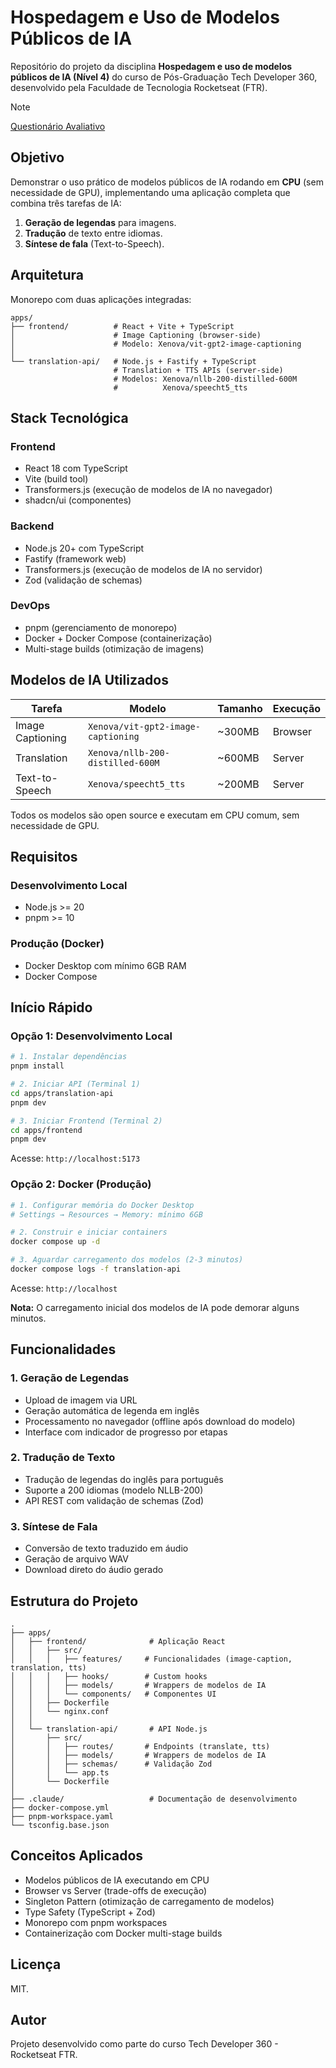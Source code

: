 # Hospedagem e Uso de Modelos Públicos de IA

Repositório do projeto da disciplina **Hospedagem e uso de modelos públicos de IA (Nível 4)** do curso de Pós-Graduação Tech Developer 360, desenvolvido pela Faculdade de Tecnologia Rocketseat (FTR).

> [!NOTE]
> 
> [Questionário Avaliativo](./.github/docs/content/assessments/q.md)

## Objetivo

Demonstrar o uso prático de modelos públicos de IA rodando em **CPU** (sem necessidade de GPU), implementando uma aplicação completa que combina três tarefas de IA:

1. **Geração de legendas** para imagens.
2. **Tradução** de texto entre idiomas.
3. **Síntese de fala** (Text-to-Speech).

## Arquitetura

Monorepo com duas aplicações integradas:

```text
apps/
├── frontend/          # React + Vite + TypeScript
│                      # Image Captioning (browser-side)
│                      # Modelo: Xenova/vit-gpt2-image-captioning
│
└── translation-api/   # Node.js + Fastify + TypeScript
                       # Translation + TTS APIs (server-side)
                       # Modelos: Xenova/nllb-200-distilled-600M
                       #          Xenova/speecht5_tts
```

## Stack Tecnológica

### Frontend

- React 18 com TypeScript
- Vite (build tool)
- Transformers.js (execução de modelos de IA no navegador)
- shadcn/ui (componentes)

### Backend

- Node.js 20+ com TypeScript
- Fastify (framework web)
- Transformers.js (execução de modelos de IA no servidor)
- Zod (validação de schemas)

### DevOps

- pnpm (gerenciamento de monorepo)
- Docker + Docker Compose (containerização)
- Multi-stage builds (otimização de imagens)

## Modelos de IA Utilizados

| Tarefa            | Modelo                                | Tamanho | Execução |
|-------------------|---------------------------------------|---------|----------|
| Image Captioning  | `Xenova/vit-gpt2-image-captioning`    | ~300MB  | Browser  |
| Translation       | `Xenova/nllb-200-distilled-600M`      | ~600MB  | Server   |
| Text-to-Speech    | `Xenova/speecht5_tts`                 | ~200MB  | Server   |

Todos os modelos são open source e executam em CPU comum, sem necessidade de GPU.

## Requisitos

### Desenvolvimento Local

- Node.js >= 20
- pnpm >= 10

### Produção (Docker)

- Docker Desktop com mínimo 6GB RAM
- Docker Compose

## Início Rápido

### Opção 1: Desenvolvimento Local

```bash
# 1. Instalar dependências
pnpm install

# 2. Iniciar API (Terminal 1)
cd apps/translation-api
pnpm dev

# 3. Iniciar Frontend (Terminal 2)
cd apps/frontend
pnpm dev
```

Acesse: `http://localhost:5173`

### Opção 2: Docker (Produção)

```bash
# 1. Configurar memória do Docker Desktop
# Settings → Resources → Memory: mínimo 6GB

# 2. Construir e iniciar containers
docker compose up -d

# 3. Aguardar carregamento dos modelos (2-3 minutos)
docker compose logs -f translation-api
```

Acesse: `http://localhost`

**Nota:** O carregamento inicial dos modelos de IA pode demorar alguns minutos.

## Funcionalidades

### 1. Geração de Legendas

- Upload de imagem via URL
- Geração automática de legenda em inglês
- Processamento no navegador (offline após download do modelo)
- Interface com indicador de progresso por etapas

### 2. Tradução de Texto

- Tradução de legendas do inglês para português
- Suporte a 200 idiomas (modelo NLLB-200)
- API REST com validação de schemas (Zod)

### 3. Síntese de Fala

- Conversão de texto traduzido em áudio
- Geração de arquivo WAV
- Download direto do áudio gerado

## Estrutura do Projeto

```text
.
├── apps/
│   ├── frontend/              # Aplicação React
│   │   ├── src/
│   │   │   ├── features/     # Funcionalidades (image-caption, translation, tts)
│   │   │   ├── hooks/        # Custom hooks
│   │   │   ├── models/       # Wrappers de modelos de IA
│   │   │   └── components/   # Componentes UI
│   │   ├── Dockerfile
│   │   └── nginx.conf
│   │
│   └── translation-api/       # API Node.js
│       ├── src/
│       │   ├── routes/       # Endpoints (translate, tts)
│       │   ├── models/       # Wrappers de modelos de IA
│       │   ├── schemas/      # Validação Zod
│       │   └── app.ts
│       └── Dockerfile
│
├── .claude/                   # Documentação de desenvolvimento
├── docker-compose.yml
├── pnpm-workspace.yaml
└── tsconfig.base.json
```

## Conceitos Aplicados

- Modelos públicos de IA executando em CPU
- Browser vs Server (trade-offs de execução)
- Singleton Pattern (otimização de carregamento de modelos)
- Type Safety (TypeScript + Zod)
- Monorepo com pnpm workspaces
- Containerização com Docker multi-stage builds

## Licença

MIT.

## Autor

Projeto desenvolvido como parte do curso Tech Developer 360 - Rocketseat FTR.
